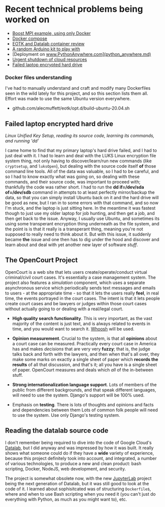 # Recent technical problems being worked on

- [Boost MPI example, using only Docker](boost_mpi_example.md)
- [Docker compose](DockerCompose.md)
- [EOTK and Datalab container review](eotk_datalab.md)
- [A random Arduino kit to play with](arduino.md)
- [Deployment on www.PythonAnywhere.com](python_anywhere.md)
- [Urgent shutdown of cloud resources](cloud_shutdown.md)
- [Failed laptop encrypted hard drive](failed_hard_drive.md)

### Docker files understanding

I've had to manually understand and craft and modify many Dockerfiles seen in the wild lately for this project, and so this section lists them all.  Effort was made to use the same Ubuntu version everywhere.

- github.com/alecmuffett/eotk/opt.d/build-ubuntu-20.04.sh

## Failed laptop encrypted hard drive

_Linux Unified Key Setup, reading its source code, learning its commands, and running 'dd'_

I came home to find that my primary laptop's hard drive failed, and I had to just deal with it.  I had to learn and deal with the LUKS Linux encryption file system thing, not only having to discover/learn/run new commands (like `cryptsetup`, and `luksOpen`), but dealing with the source code itself **of** those command line tools.  All of the data was valuable, so I had to be careful, and so I had to know exactly what was going on, so dealing with these commands, and  their source code, was important to proceed with; thankfully the code was rather short.  I had to run the **dd if=/dev/sda of=/dev/sdb** command in attempts to at least perfectly mirror/backup the data, so that you can simply install Ubuntu back on it and the hard drive will be good as new, but I ran in to some errors with that command, and so now I'm stuck, and the laptop is just sitting here.  In the meantime it was fastest though to just use my older laptop for job hunting, and then get a job, and then get back to the issue.  Anyway, I usually use Ubuntu, and sometimes its using some transperant encryption thing underneath as the file system, and the point is is that it really is a transperant thing, meaning you're not supposed to really need to think about it.  But with this issue, it suddenly became **the** issue and one then has to dig under the hood and discover and learn about and deal with yet another new layer of software *stuff*.

## The OpenCourt Project

OpenCourt is a web site that lets users create/operate/conduct virtual criminal/civil court cases.  It's essentially a case management system.  The project also features a *simulation* component, which uses a separate asynchronous service which periodically sends text messages and emails to users - at the appropriate time - so that it lets the users really **feel**, in real time, the events portrayed in the court cases.  The intent is that it lets people create court cases and be lawyers or judges within those court cases without actually going to or dealing with a real/legal court.

- **High quality search functionality**.  This is very important, as the vast majority of the content is just text, and is always related to events in time, and you would want to search it.  [Whoosh](https://github.com/mchaput/whoosh) will be used.

- **Opinion measurement**.  Crucial to the system, is that all **opinions** about a court case can be measured.  Practically every court case in America has and makes *decisions* that are very very **fuzzy**; that is, the judge talks back and forth with the lawyers, and then when that's all over, they make some marks on exactly a single sheet of paper which **records the results** of all that discussion, and that's it; all you have is a single sheet of paper.  OpenCourt measures and deals which *all* of the in-between stuff.

- **Strong internationalization language support**.  Lots of members of the public from different backgrounds, and that speak different languages, will need to use the system.  Django's support will be 100% used.

- Emphasis on **testing**.  There is lots of thoughts and opinions and facts and dependencies between them Lots of common folk people will need to use the system.  Use only Django's testing system.

## Reading the datalab source code

I don't remember being required to dive into the code of Google Cloud's [Datalab](https://github.com/googledatalab/datalab), but I did anyway and was impressed by how it was built.  It really shows what someone could do if they have a **wide** variety of experience, because this project definitely took into account, and integrated, a number of various technologies, to produce a new and clean product: bash scripting, Docker, NodeJS, web development, and security.

The project is somewhat obsolete now, with the new [JupyterLab](https://jupyter.org/) project being the next generation of Datalab, but it was still good to look at the code of it.  I learned about sophisitcated was of structuring `Dockerfile`s, where and when to use Bash scripting when you need it (you can't just do everything with Python, as much as you might want to), etc.
